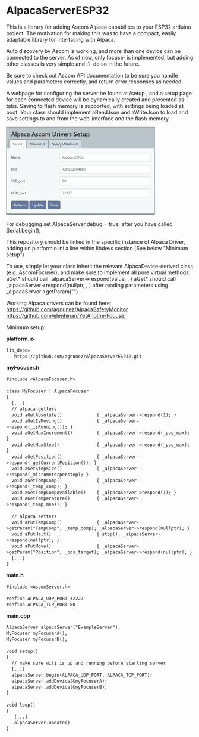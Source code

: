 # AlpacaServerESP32

This is a library for adding Ascom Alpaca capabilites to your ESP32 arduino project. The motivation
for making this was to have a compact, easily adaptable library for interfacing with Alpaca.

Auto discovery by Ascom is working, and more than one device can be connected to the server.
As of now, only focuser is implemented, but adding other classes is very simple and I'll do so in the future.

Be sure to check out Ascom API documentation to be sure you handle values and parameters correctly, and
return error responses as needed.

A webpage for configuring the server be found at <IP-addr>/setup , and a setup page for each connected device will be dynamically created and presented as tabs. Saving to flash memory is supported, with settings being loaded at boot. Your class should implement aReadJson and aWriteJson to load and save settings to and from the web-interface and the flash memory.
   
<img src="https://github.com/agnunez/AlpacaServerESP32/blob/master/pics/server.png?raw=true" width="400">

For debugging set AlpacaServer.debug = true, after you have called Serial.begin();

This repository should be linked in the specific instance of Alpaca Driver, adding un platformio.ini a line within libdevs section (See below "Minimum setup")

To use, simply let your class inherit the relevant AlpacaDevice-derived class (e.g. AscomFocuser), and make
sure to implement all pure virtual methods:
aGet* should call _alpacaServer->respond(value, <error-code>, <error-message>)
aGet* should call _alpacaServer->respond(nullptr, <error-code>, <error-message>) after reading parameters using _alpacaServer->getParam("<param-name>")

Working Alpaca drivers can be found here:
https://github.com/agnunez/AlpacaSafetyMonitor
https://github.com/elenhinan/YetAnotherFocuser

Minimum setup:

**platform.io**
```
lib_deps=
   https://github.com/agnunez/AlpacaServerESP32.git
```

**myFocuser.h**
```
#include <AlpacaFocuser.h>

class MyFocuser : AlpacaFocuser
{
  [...]
  // alpaca getters
  void aGetAbsolute()             { _alpacaServer->respond(1); }
  void aGetIsMoving()             { _alpacaServer->respond(_isRunning()); }
  void aGetMaxIncrement()         { _alpacaServer->respond(_pos_max); }
  void aGetMaxStep()              { _alpacaServer->respond(_pos_max); }
  void aGetPosition()             { _alpacaServer->respond(_getCurrentPosition()); }
  void aGetStepSize()             { _alpacaServer->respond(_micrometerperstep); }
  void aGetTempComp()             { _alpacaServer->respond(_temp_comp); }
  void aGetTempCompAvailable()    { _alpacaServer->respond(1); }
  void aGetTemperature()          { _alpacaServer->respond(_temp_meas); }

  // alpaca setters
  void aPutTempComp()             { _alpacaServer->getParam("TempComp", _temp_comp); _alpacaServer->respond(nullptr); }
  void aPutHalt()                 { stop(); _alpacaServer->respond(nullptr); }
  void aPutMove()                 { _alpacaServer->getParam("Position", _pos_target); _alpacaServer->respond(nullptr); }
  [...]
}
```

**main.h**
```
#include <AscomServer.h>

#define ALPACA_UDP_PORT 32227
#define ALPACA_TCP_PORT 80
```

**main.cpp**
```
AlpacaServer alpacaServer("ExampleServer");
MyFocuser myFocuserA();
MyFocuser myFocuserB();

void setup()
{
  // make sure wifi is up and running before starting server
  [...]
  alpacaServer.begin(ALPACA_UDP_PORT, ALPACA_TCP_PORT);
  alpacaServer.addDevice(&myFocuserA);
  alpacaServer.addDevice(&myFocuserB);
}

void loop()
{
   [...]
   alpacaServer.update()
}
```
